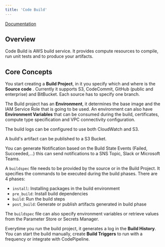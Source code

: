 ```yaml
---
title: 'Code Build'
---
```


[Documentation](https://docs.aws.amazon.com/codebuild/index.html)

## Overview

Code Build is AWS build service. It provides compute resources to compile, run unit tests and  to produce your artifacts.

## Core Concepts

You start creating a **Build Project**, in it you specify which and where is the **Source code** . Currently it supports S3, CodeCommit, GitHub (public and enterprise) and BitBucket. Each source has to specify one branch.

The Build project has an **Environment**, it determines the base image and the IAM Service Role that is going to be used. An environment can also have **Environment Variables** that can be consumed during the build, certificates, compute type specification and VPC connectivity configuration.

The build logs can be configured to use both CloudWatch and S3.

A build's artifact can be published to a S3 Bucket.

You can generate Notification based on the Build State Events (Failed, Succeeded,...) this can send notifications to a SNS Topic, Slack or Microsoft Teams.

A `buildspec` file needs to be provided by the source or in the Build Project. It specifies the commands to be executed during the build phases. There are 4 phases:

- `install`: Installing packages in the build environment
- `pre_build`: Install build dependencies
- `build`: Run the build steps
- `post_build`: Generate or publish artifacts generated in build phase

The `buildspec` file can also specify environment variables or retrieve values from the Parameter Store or Secrets Manager.

Everytime you run the build project, it generates a log in the **Build History**. You can start the build manually, create **Build Triggers** to run with a frequency or integrate with CodePipeline.

